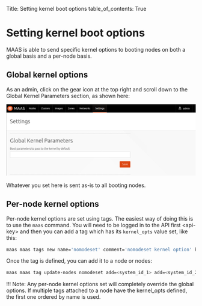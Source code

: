 Title: Setting kernel boot options
table_of_contents: True

# Setting kernel boot options

MAAS is able to send specific kernel options to booting nodes on both a global
basis and a per-node basis.

## Global kernel options

As an admin, click on the gear icon at the top right and scroll down to the
Global Kernel Parameters section, as shown here:

![image](media/1.9_global_kernel_opts.png)

Whatever you set here is sent as-is to all booting nodes.

## Per-node kernel options

Per-node kernel options are set using tags. The easiest way of doing this is to
use the `maas` command. You will need to be logged in to the API first
&lt;api-key&gt; and then you can add a tag which has its `kernel_opts` value
set, like this:

```bash
maas maas tags new name='nomodeset' comment='nomodeset kernel option' kernel_opts='nomodeset vga'
```

Once the tag is defined, you can add it to a node or nodes:

```bash
maas maas tag update-nodes nomodeset add=<system_id_1> add=<system_id_2>
```

!!! Note:
    Any per-node kernel options set will completely override the global options.
    If multiple tags attached to a node have the kernel_opts defined, the first
    one ordered by name is used.
